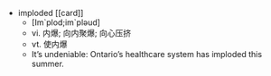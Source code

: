 - imploded [[card]]
	- [Im\`plod;im\`plәud]
	- vi. 内爆; 向内聚爆; 向心压挤
	- vt. 使内爆
	- It’s undeniable: Ontario’s healthcare system has imploded this summer.